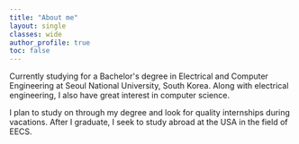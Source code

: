 ```yaml
---
title: "About me"
layout: single
classes: wide
author_profile: true
toc: false
---
```


Currently studying for a Bachelor's degree in Electrical and Computer Engineering at Seoul National University, South Korea. Along with electrical engineering, I also have great interest in computer science.

I plan to study on through my degree and look for quality internships during vacations. After I graduate, I seek to study abroad at the USA in the field of EECS.